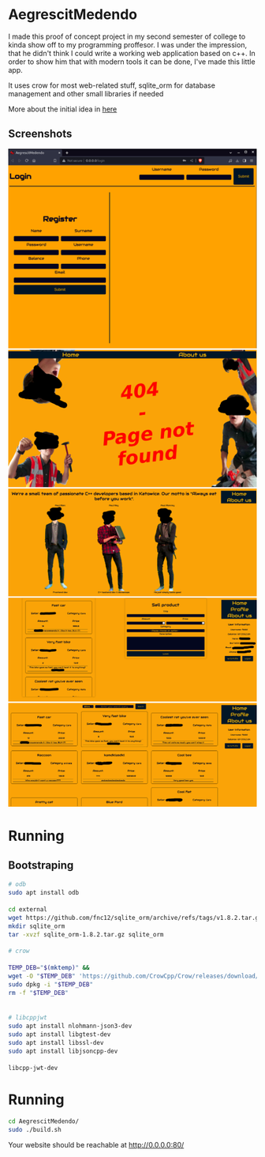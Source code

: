 # AegrescitMedendo

I made this proof of concept project in my second semester of college to kinda show off to my programming proffesor. I was under the impression, that he didn't think I could write a working web application based on c++. In order to show him that with modern tools it can be done, I've made this little app.

It uses crow for most web-related stuff, sqlite_orm for database management and other small libraries if needed

More about the initial idea in [here](./docs/InitialIdea.pdf)

## Screenshots

![about_us](docs/login.png)
![404](docs/404.png)
![screenshot](docs/about_us.png)
![screenshot](docs/profile.png)
![shop](docs/shop.png)

# Running

## Bootstraping

```sh
# odb
sudo apt install odb

cd external
wget https://github.com/fnc12/sqlite_orm/archive/refs/tags/v1.8.2.tar.gz
mkdir sqlite_orm
tar -xvzf sqlite_orm-1.8.2.tar.gz sqlite_orm

# crow

TEMP_DEB="$(mktemp)" &&
wget -O "$TEMP_DEB" 'https://github.com/CrowCpp/Crow/releases/download/v1.0%2B5/crow-v1.0+5.deb' &&
sudo dpkg -i "$TEMP_DEB"
rm -f "$TEMP_DEB"


# libcppjwt
sudo apt install nlohmann-json3-dev 
sudo apt install libgtest-dev
sudo apt install libssl-dev
sudo apt install libjsoncpp-dev

libcpp-jwt-dev
```

# Running

```sh
cd AegrescitMedendo/
sudo ./build.sh
```

Your website should be reachable at http://0.0.0.0:80/

